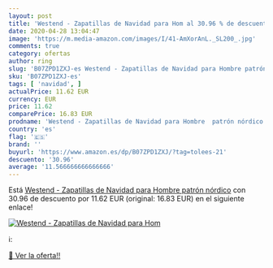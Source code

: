 ```yaml
---
layout: post
title: 'Westend - Zapatillas de Navidad para Hom al 30.96 % de descuento'
date: 2020-04-28 13:04:47
image: 'https://m.media-amazon.com/images/I/41-AmXorAnL._SL200_.jpg'
comments: true
category: ofertas
author: ring
slug: 'B07ZPD1ZXJ-es Westend - Zapatillas de Navidad para Hombre patrón nórdico'
sku: 'B07ZPD1ZXJ-es'
tags: [ 'navidad', ]
actualPrice: 11.62 EUR
currency: EUR
price: 11.62
comparePrice: 16.83 EUR
prodname: 'Westend - Zapatillas de Navidad para Hombre  patrón nórdico'
country: 'es'
flag: '🇪🇸'
brand: ''
buyurl: 'https://www.amazon.es/dp/B07ZPD1ZXJ/?tag=tolees-21'
descuento: '30.96'
average: '11.566666666666666'
---
```


Está [Westend - Zapatillas de Navidad para Hombre  patrón nórdico](https://www.amazon.es/dp/B07ZPD1ZXJ/?tag=tolees-21) con 30.96 de descuento por 11.62 EUR (original: 16.83 EUR) en el siguiente enlace!

[![Westend - Zapatillas de Navidad para Hom](https://m.media-amazon.com/images/I/41-AmXorAnL._SL200_.jpg)](https://www.amazon.es/dp/B07ZPD1ZXJ/?tag=tolees-21)

ℹ️:


[🛒 Ver la oferta!!](https://www.amazon.es/dp/B07ZPD1ZXJ/?tag=tolees-21)
